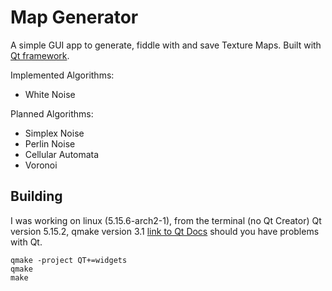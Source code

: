 # Map Generator

A simple GUI app to generate, fiddle with and save Texture Maps.
Built with [Qt framework](https://qt.io).

Implemented Algorithms:

- White Noise

Planned Algorithms:

- Simplex Noise
- Perlin Noise
- Cellular Automata
- Voronoi

## Building

I was working on linux (5.15.6-arch2-1), from the terminal (no Qt Creator)
Qt version 5.15.2, qmake version 3.1
[link to Qt Docs](https://doc.qt.io/qt-5.15/gettingstarted.html) should you have problems with Qt.

```
qmake -project QT+=widgets
qmake
make
```
